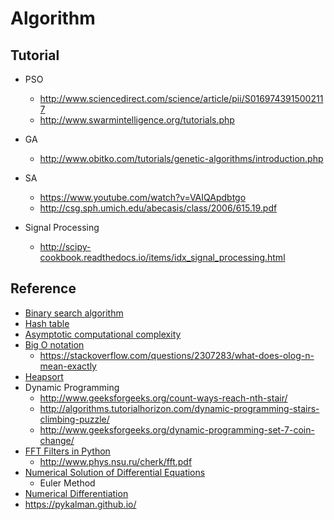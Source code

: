 # Algorithm

## Tutorial
* PSO
    * http://www.sciencedirect.com/science/article/pii/S0169743915002117
    * http://www.swarmintelligence.org/tutorials.php
    
* GA
    * http://www.obitko.com/tutorials/genetic-algorithms/introduction.php

* SA
    * https://www.youtube.com/watch?v=VAIQApdbtgo
    * http://csg.sph.umich.edu/abecasis/class/2006/615.19.pdf
* Signal Processing
    * http://scipy-cookbook.readthedocs.io/items/idx_signal_processing.html


## Reference
* [Binary search algorithm](https://en.wikipedia.org/wiki/Binary_search_algorithm)
* [Hash table](https://en.wikipedia.org/wiki/Hash_table)
* [Asymptotic computational complexity](https://en.wikipedia.org/wiki/Asymptotic_computational_complexity)
* [Big O notation](https://en.wikipedia.org/wiki/Big_O_notation)
    * https://stackoverflow.com/questions/2307283/what-does-olog-n-mean-exactly
* [Heapsort](https://en.wikipedia.org/wiki/Heapsort)
* Dynamic Programming
    * http://www.geeksforgeeks.org/count-ways-reach-nth-stair/
    * http://algorithms.tutorialhorizon.com/dynamic-programming-stairs-climbing-puzzle/
    * http://www.geeksforgeeks.org/dynamic-programming-set-7-coin-change/
* [FFT Filters in Python](https://plot.ly/python/fft-filters/)
   * http://www.phys.nsu.ru/cherk/fft.pdf
* [Numerical Solution of Differential Equations](https://www.youtube.com/watch?v=m2p6hrQGaxQ)
   * Euler Method
* [Numerical Differentiation](https://www3.nd.edu/~zxu2/acms40390F15/Lec-4.1.pdf)
* https://pykalman.github.io/
